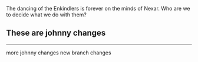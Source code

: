 The dancing of the Enkindlers is forever on the minds of Nexar.
Who are we to decide what we do with them?

## These are johnny changes
---
more johnny changes
new branch changes